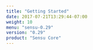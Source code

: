 ```yaml
---
title: "Getting Started"
date: 2017-07-21T13:29:44-07:00
weight: 10
menu: "sensu-0.29"
version: "0.29"
product: "Sensu Core"
---
```



